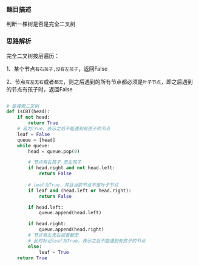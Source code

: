 ### 题目描述

判断一棵树是否是完全二叉树

### 思路解析

完全二叉树按层遍历：

1、某个节点`有右孩子,没有左孩子`，返回False

2、节点`有左无右`或者`都无`，则之后遇到的所有节点都必须是`叶子节点`，即之后遇到的节点有孩子时，返回False

```python

# 是搜索二叉树
def isCBT(head):
    if not head:
        return True
    # 若为True，表示之后不能遇到有孩子的节点
    leaf = False
    queue = [head]
    while queue:
        head = queue.pop(0)

        # 节点有右孩子 无左孩子
        if head.right and not head.left:
            return False
        
        # leaf为True，并且当前节点不是叶子节点
        if leaf and (head.left or head.right):
            return False

        if head.left:
            queue.append(head.left)

        if head.right:
            queue.append(head.right)
        # 节点有左无右或者都无
        # 此时标记leaf为True，表示之后不能遇到有孩子的节点
        else:
            leaf = True
    return True

```

